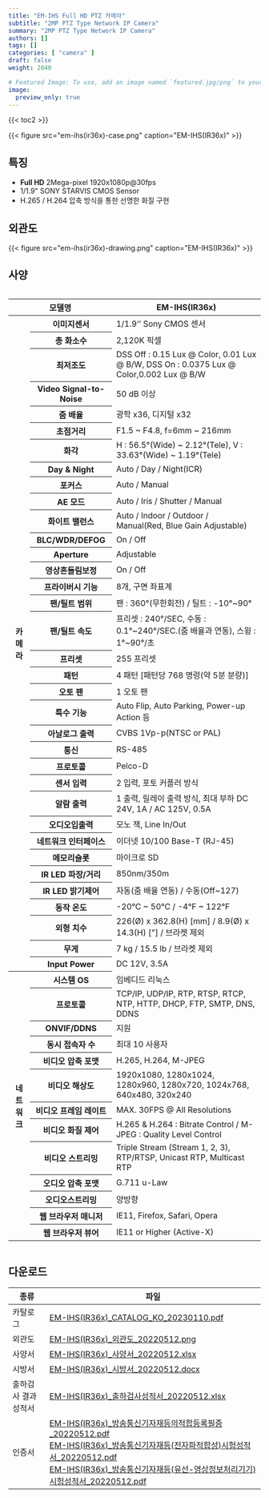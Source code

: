 ```yaml
---
title: "EM-IHS Full HD PTZ 카메라"
subtitle: "2MP PTZ Type Network IP Camera"
summary: "2MP PTZ Type Network IP Camera"
authors: []
tags: []
categories: [ "camera" ]
draft: false
weight: 2040

# Featured Image: To use, add an image named `featured.jpg/png` to your page's folder.
image:
  preview_only: true
---
```


{{< toc2 >}}

<div class="container">
<div class="row justify-content-center align-items-center">
<div class="col-sm-6">

{{< figure src="em-ihs(ir36x)-case.png" caption="EM-IHS(IR36x)" >}}

</div>
</div>
</div>

<div class="container">
<div class="row justify-content-center">
<div class="col-sm-6 pl-0">

## 특징

- **Full HD** 2Mega-pixel 1920x1080p@30fps
- 1/1.9" SONY STARVIS CMOS Sensor
- H.265 / H.264 압축 방식을 통한 선명한 화질 구현


</div>
<div class="col-sm-6 pl-0">

## 외관도

{{< figure src="em-ihs(ir36x)-drawing.png" caption="EM-IHS(IR36x)" >}}

</div>
</div>
</div>



## 사양

<div style="overflow-x: auto">
<table class="spec">
<thead>
<tr>
<th colspan="2">모델명</th>
<th>EM-IHS(IR36x)</th>
</tr>
</thead>
<tbody>
<tr>
<th rowspan="35">카메라</th>
<th>이미지센서</th>
<td>1/1.9‘’ Sony CMOS 센서</td>
</tr>
<tr>
<th>총 화소수</th>
<td>2,120K 픽셀</td>
</tr>
<tr>
<th>최저조도</th>
<td>DSS Off : 0.15 Lux @ Color, 0.01 Lux @ B/W, DSS On : 0.0375 Lux @ Color,0.002 Lux @ B/W</td>
</tr>
<th>Video Signal-to-Noise</th>
<td>50 dB 이상</td>
</tr>
<tr>
<th>줌 배율</th>
<td>광학 x36, 디지털 x32</td>
</tr>
<tr>
<th>초점거리</th>
<td>F1.5 ~ F4.8, f=6mm ~ 216mm</td>
</tr>
<tr>
<th>화각</th>
<td>H : 56.5°(Wide) ~ 2.12°(Tele), V : 33.63°(Wide) ~ 1.19°(Tele)</td>
</tr>
<th>Day & Night</th>
<td>Auto / Day / Night(ICR)</td>
</tr>
<tr>
<th>포커스</th>
<td>Auto / Manual</td>
</tr>
<tr>
<th>AE 모드</th>
<td>Auto / Iris / Shutter / Manual</td>
</tr>
<tr>
<th>화이트 밸런스</th>
<td>Auto / Indoor / Outdoor / Manual(Red, Blue Gain Adjustable)</td>
</tr>
<tr>
<th>BLC/WDR/DEFOG</th>
<td>On / Off</td>
</tr>
<tr>
<th>Aperture</th>
<td>Adjustable</td>
</tr>
<tr>
<th>영상흔들림보정</th>
<td>On / Off</td>
</tr>
<tr>
<th>프라이버시 기능</th>
<td>8개, 구면 좌표계</td>
</tr>
<tr>
<th>팬/틸트 범위</th>
<td>팬 : 360°(무한회전) / 틸트 : -10°~90°</td>
</tr>
<tr>
<th>팬/틸트 속도</th>
<td>프리셋 : 240°/SEC, 수동 : 0.1°~240°/SEC.(줌 배율과 연동), 스윙 : 1°~90°/초</td>
</tr>
<tr>
<th>프리셋</th>
<td>255 프리셋</td>
</tr>
<tr>
<th>패턴</th>
<td>4 패턴 [패턴당 768 명령(약 5분 분량)]</td>
</tr>
<tr>
<th>오토 팬</th>
<td>1 오토 팬</td>
</tr>
<tr>
<th>특수 기능</th>
<td>Auto Flip, Auto Parking, Power-up Action 등</td>
</tr>
<tr>
<th>아날로그 출력</th>
<td>CVBS 1Vp-p(NTSC or PAL)</td>
</tr>
<tr>
<th>통신</th>
<td>RS-485</td>
</tr>
<tr>
<th>프로토콜</th>
<td>Pelco-D</td>
</tr>
<tr>
<th>센서 입력</th>
<td>2 입력, 포토 커플러 방식</td>
</tr>
<tr>
<th>알람 출력</th>
<td>1 출력, 릴레이 출력 방식, 최대 부하 DC 24V, 1A / AC 125V, 0.5A</td>
</tr>
<tr>
<th>오디오입출력</th>
<td>모노 잭, Line In/Out</td>
</tr>
<tr>
<th>네트워크 인터페이스</th>
<td>이더넷 10/100 Base-T (RJ-45)</td>
</tr>
<tr>
<th>메모리슬롯</th>
<td>마이크로 SD</td>
</tr>
<tr>
<th>IR LED 파장/거리</th>
<td>850nm/350m</td>
</tr>
<tr>
<th>IR LED 밝기제어</th>
<td>자동(줌 배율 연동) / 수동(Off~127)</td>
</tr>
<tr>
<th>동작 온도</th>
<td>-20°C ~ 50°C / -4°F ~ 122°F</td>
</tr>
<tr>
<th>외형 치수</th>
<td>226(Ø) x 362.8(H) [mm] / 8.9(Ø) x 14.3(H) ["] / 브라켓 제외</td>
</tr>
<tr>
<th>무게</th>
<td>7 kg / 15.5 lb / 브라켓 제외</td>
</tr>
<tr>
<th>Input Power</th>
<td>DC 12V, 3.5A</td>
</tr>
<tr>
<th rowspan="13">네트워크</th>
<th>시스템 OS</th>
<td>임베디드 리눅스</td>
</tr>
<tr>
<th>프로토콜</th>
<td>TCP/IP, UDP/IP, RTP, RTSP, RTCP, NTP, HTTP, DHCP, FTP, SMTP, DNS, DDNS</td>
</tr>
<tr>
<th>ONVIF/DDNS</th>
<td>지원</td>
</tr>
<tr>
<th>동시 접속자 수</th>
<td>최대 10 사용자</td>
</tr>
<tr>
<th>비디오 압축 포맷</th>
<td>H.265, H.264, M-JPEG</td>
</tr>
<tr>
<th>비디오 해상도</th>
<td>1920x1080, 1280x1024, 1280x960, 1280x720, 1024x768, 640x480, 320x240</td>
</tr>
<tr>
<th>비디오 프레임 레이트</th>
<td>MAX. 30FPS @ All Resolutions</td>
</tr>
<tr>
<th>비디오 화질 제어</th>
<td>H.265 & H.264 : Bitrate Control / M-JPEG : Quality Level Control</td>
</tr>
<tr>
<th>비디오 스트리밍</th>
<td>Triple Stream (Stream 1, 2, 3), RTP/RTSP, Unicast RTP, Multicast RTP</td>
</tr>
<tr>
<th>오디오 압축 포맷</th>
<td>G.711 u-Law</td>
</tr>
<tr>
<th>오디오스트리밍</th>
<td>양방향</td>
</tr>
<tr>
<th>웹 브라우저 매니저</th>
<td>IE11, Firefox, Safari, Opera</td>
</tr>
<tr>
<th>웹 브라우저 뷰어</th>
<td>IE11 or Higher (Active-X)</td>
</tr>

</tbody>
</table>
</div>

## 다운로드

종류 | 파일
---- | ----
카탈로그 | [EM-IHS(IR36x)_CATALOG_KO_20230110.pdf](https://www.emstone.com/data/sales/ko/EM-IHS(IR36x)_CATALOG_KO_20230110.pdf)
외관도 | [EM-IHS(IR36x)_외관도_20220512.png](https://www.emstone.com/data/sales/ko/EM-IHS(IR36x)_외관도_20220512.png)
사양서 | [EM-IHS(IR36x)_사양서_20220512.xlsx](https://www.emstone.com/data/sales/ko/EM-IHS(IR36x)_사양서_20220512.xlsx)
시방서 | [EM-IHS(IR36x)_시방서_20220512.docx](https://www.emstone.com/data/sales/ko/EM-IHS(IR36x)_시방서_20220512.docx)
출하검사 결과 성적서 | [EM-IHS(IR36x)_출하검사성적서_20220512.xlsx](https://www.emstone.com/data/sales/ko/EM-IHS(IR36x)_출하검사성적서_20220512.xlsx)
인증서 | [EM-IHS(IR36x)_방송통신기자재등의적합등록필증_20220512.pdf](https://www.emstone.com/data/sales/ko/EM-IHS(IR36x)_방송통신기자재등의적합등록필증_20220512.pdf)<br>[EM-IHS(IR36x)_방송통신기자재등(전자파적합성)시험성적서_20220512.pdf](https://www.emstone.com/data/sales/ko/EM-IHS(IR36x)_방송통신기자재등(전자파적합성)시험성적서_20220512.pdf)<br>[EM-IHS(IR36x)_방송통신기자재등(유선-영상정보처리기기)시험성적서_20220512.pdf](https://www.emstone.com/data/sales/ko/EM-IHS(IR36x)_방송통신기자재등(유선-영상정보처리기기)시험성적서_20220512.pdf)